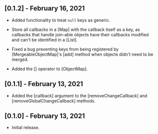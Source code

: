 ## [0.1.2] - February 16, 2021

* Added functionality to treat `null` keys as generic.

* Store all callbacks in a [Map] with the callback itself as a key, as callbacks that handle join-able objects have their callbacks modified and can't be identified in a [List].

* Fixed a bug preventing keys from being registered by [MergeableObjectMap]'s
[add] method when objects didn't need to be merged.

* Added the [] operator to [ObjectMap].

## [0.1.1] - February 13, 2021

* Added the [callback] argument to the [removeChangeCallback] and
[removeGlobalChangeCallback] methods.

## [0.1.0] - February 13, 2021

* Initial release.
